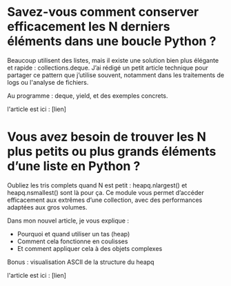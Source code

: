 # Savez-vous comment conserver efficacement les N derniers éléments dans une boucle Python ?

Beaucoup utilisent des listes, mais il existe une solution bien plus élégante et rapide : collections.deque.
J’ai rédigé un petit article technique pour partager ce pattern que j’utilise souvent, notamment dans les traitements de logs ou l'analyse de fichiers.

Au programme : deque, yield, et des exemples concrets.

l'article est ici : [lien]

# Vous avez besoin de trouver les N plus petits ou plus grands éléments d’une liste en Python ?

Oubliez les tris complets quand N est petit : heapq.nlargest() et heapq.nsmallest() sont là pour ça.
Ce module vous permet d’accéder efficacement aux extrêmes d’une collection, avec des performances adaptées aux gros volumes.

Dans mon nouvel article, je vous explique :

- Pourquoi et quand utiliser un tas (heap)
- Comment cela fonctionne en coulisses
- Et comment appliquer cela à des objets complexes

Bonus : visualisation ASCII de la structure du heapq

l'article est ici : [lien]
